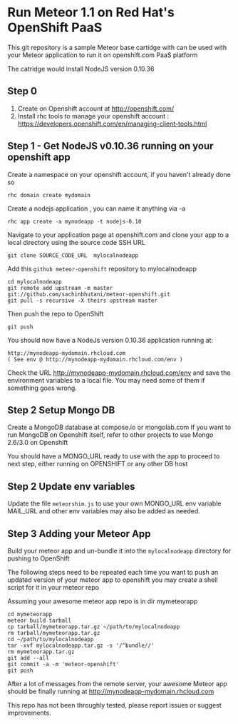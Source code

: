 Run Meteor 1.1 on Red Hat's OpenShift PaaS
====================================================================
This git repository is a sample Meteor base cartidge with can be used with your 
Meteor application to run it on openshift.com PaaS platform

The catridge would install NodeJS version 0.10.36

Step 0 
----------------------------------------------------------
1. Create on Openshift account at http://openshift.com/
2. Install rhc tools to manage your openshift account : 
        https://developers.openshift.com/en/managing-client-tools.html


Step 1 - Get NodeJS v0.10.36 running on your openshift app
----------------------------------------------------------

Create a namespace on your openshift account, if you haven't already done so

    rhc domain create mydomain

Create a nodejs application , you can name it anything via -a

    rhc app create -a mynodeapp -t nodejs-0.10

Navigate to your application page at openshift.com and clone your app to a local directory using the source code SSH URL
    
    git clone SOURCE_CODE_URL  mylocalnodeapp

Add this `github meteor-openshift` repository to mylocalnodeapp

    cd mylocalnodeapp
    git remote add upstream -m master git://github.com/sachinbhutani/meteor-openshift.git
    git pull -s recursive -X theirs upstream master

Then push the repo to OpenShift

    git push

You should now have a NodeJs version 0.10.36  application running at:

    http://mynodeapp-mydomain.rhcloud.com
    ( See env @ http://mynodeapp-mydomain.rhcloud.com/env )

Check the URL http://mynodeapp-mydomain.rhcloud.com/env and save the environment variables to a local file.
You may need some of them if something goes wrong.

Step 2 Setup Mongo DB
------------------------------------------------------------
Create a MongoDB database at compose.io or mongolab.com 
If you want to run MongoDB on Openshift itself, refer to other projects to use Mongo 2.6/3.0 on Openshift

You should have a MONGO_URL ready to use with the app to proceed to next step, either running on OPENSHIFT or any other DB host

Step 2 Update env variables 
------------------------------------------------------------
Update the file `meteorshim.js` to use your own MONGO_URL env variable
MAIL_URL and other env variables may also be added as needed.

Step 3 Adding your Meteor App 
------------------------------------------------------------
Build your meteor app and un-bundle it into the `mylocalnodeapp` directory for pushing to OpenShift

The following steps need to be repeated each time you want to push an updated version of your meteor app to openshift 
you may create a shell script for it in your meteor repo 

Assuming your awesome meteor app repo is in dir mymeteorapp

    cd mymeteorapp 
    meteor build tarball
    cp tarball/mymeteorapp.tar.gz ~/path/to/mylocalnodeapp
    rm tarball/mymeteorapp.tar.gz
    cd ~/path/to/mylocalnodeapp
    tar -xvf mylocalnodeapp.tar.gz -s '/^bundle//'
    rm mymeteorapp.tar.gz
    git add --all
    git commit -a -m 'meteor-openshift'
    git push
    
After a lot of messages from the remote server, your awesome Meteor app should be finally running at 
    http://mynodeapp-mydomain.rhcloud.com


This repo has not been throughly tested, please report issues or suggest improvements.
